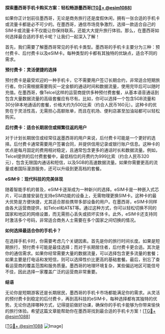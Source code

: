 **探索墨西哥手机卡购买方案：轻松畅游墨西哥[[TG💪+ @esim1088](https://t.me/s/esim1088)]**

如果你正计划前往墨西哥，无论是商务旅行还是度假休闲，拥有一张合适的手机卡或流量卡都是必不可少的。在墨西哥，通信市场竞争激烈，选择一款适合自己的SIM卡或流量卡不仅能让你保持联系，还能大大提升旅行体验。那么，在墨西哥如何选择最合适的手机卡呢？让我们一起深入了解！

首先，我们需要了解墨西哥常见的手机卡类型。墨西哥的手机卡主要分为三种：预付费卡、后付费卡以及eSIM卡。每种类型的卡都有其独特的优缺点，适合不同的需求。

**预付费卡：灵活便捷的选择**

预付费卡是最受欢迎的一种手机卡，它不需要用户签订长期合约，非常适合短期旅行者。你只需根据需要购买一定金额的通话时间和数据流量，使用完毕后可以随时充值。在墨西哥，像Telcel这样的运营商提供多种预付费套餐，从基本语音通话到包含大量数据流量的高级套餐应有尽有。比如，你可以选择一个包含5GB流量和30分钟本地通话的套餐，价格大约为500比索（约合人民币160元）。这种卡的优势在于灵活性高，无需担心高额账单，而且在机场、便利店甚至加油站都可以轻松购买。

**后付费卡：适合长期居住或频繁往返的用户**

对于计划长期居住或经常往返墨西哥的用户来说，后付费卡可能是一个更好的选择。后付费卡通常需要用户签署合同，并提供信用记录或银行账户信息。这种卡的优点是每月固定的费用相对稳定，且通常包含更多的通话时长和数据流量。例如，Telcel提供的后付费套餐中，最低档位的月费约为999比索（约合人民币320元），包含无限国内通话和短信，以及5GB的高速数据流量。如果你需要更高的流量或者国际漫游服务，还可以升级到更高档的套餐。

**eSIM卡：现代科技的完美体现**

随着智能手机的普及，eSIM卡逐渐成为一种新兴的选择。eSIM卡是一种嵌入式芯片，可以直接安装在支持eSIM功能的设备上，无需物理更换SIM卡。这种卡的最大优势是方便快捷，尤其适合那些携带多部设备的用户。在墨西哥，eSIM卡同样由各大运营商提供，如Telcel和AT&T等。通过这种方式，你可以轻松切换不同的国家和地区的网络设置，而无需担心丢失或损坏实体卡。此外，eSIM卡还支持同时激活多个号码，非常适合商务人士需要在多个国家之间切换的情况。

**如何选择最适合你的手机卡？**

在选择手机卡时，你需要考虑几个关键因素。首先是你的旅行时间长度。如果是短期旅行，预付费卡可能是最佳选择；而对于长期居住者，后付费卡更合适。其次是你的通信需求。如果你经常需要大量的数据流量，可以选择包含更多流量的套餐；如果主要是打电话和发短信，则可以选择性价比更高的基础套餐。最后，别忘了查看运营商的覆盖范围和服务质量。墨西哥的地理环境复杂，某些偏远地区可能信号不佳，因此选择一家覆盖广泛的运营商非常重要。

**结语**

无论你是短期游客还是长期居民，墨西哥的手机卡市场都能满足你的需求。从灵活的预付费卡到稳定的后付费卡，再到高科技的eSIM卡，每种选择都有其独特的优势。无论你选择哪种方式，记得提前做好功课，确保你的手机卡能够为你带来愉快的旅行体验。希望这篇文章能帮助你在墨西哥找到最合适的手机卡方案！[[TG💪+ @esim1088](https://t.me/s/esim1088)]

[[TG💪+ @esim1088](https://t.me/s/esim1088) ![Image](https://i.postimg.cc/4NQfJmqS/Snipaste-2025-05-13-00-14-12.png)]